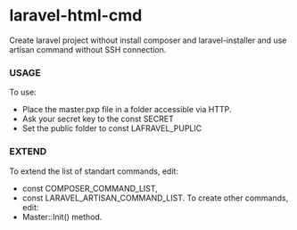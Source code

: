 # laravel-html-cmd
Create laravel project without install composer and laravel-installer and use artisan command without SSH connection.

### USAGE
To use:
* Place the master.pxp file in a folder accessible via HTTP.
* Ask your secret key to the const SECRET
* Set the public folder to const LAFRAVEL_PUPLIC

### EXTEND
To extend the list of standart commands, edit:
* const COMPOSER_COMMAND_LIST,
* const LARAVEL_ARTISAN_COMMAND_LIST.
To create other commands, edit:
* Master::Init() method.
